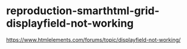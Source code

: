 # reproduction-smarthtml-grid-displayfield-not-working
https://www.htmlelements.com/forums/topic/displayfield-not-working/
